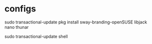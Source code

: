 # configs

sudo transactional-update pkg install sway-branding-openSUSE libjack nano thunar

sudo transactional-update shell

